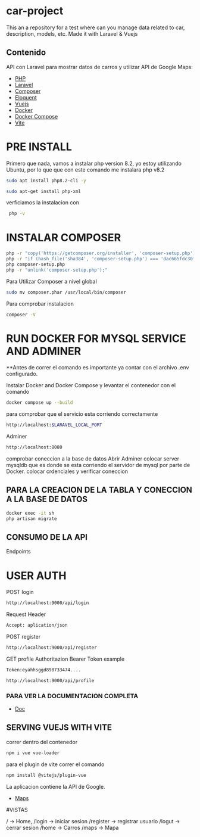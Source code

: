 # car-project
This an a repository for a test where can you manage  data related to car, description, models, etc. Made it with Laravel &amp; Vuejs

## Contenido

API con Laravel para mostrar datos de carros y utilizar API de Google Maps:

- [PHP](https://www.php.net/manual/en/install.php)
- [Laravel](https://laravel.com/docs/10.x)
- [Composer](https://getcomposer.org/download/)
- [Eloquent](https://laravel.com/docs/10.x/eloquent)
- [Vuejs](https://vuejs.org/)
- [Docker](https://www.docker.com/)
- [Docker Compose](https://docs.docker.com/compose/)
- [Vite](https://es.vitejs.dev/guide/backend-integration)

# PRE INSTALL

Primero que nada, vamos a instalar php version 8.2, yo estoy utilizando Ubuntu, por lo que que con este comando me instalara php v8.2

```bash 
sudo apt install php8.2-cli -y
```

```bash
sudo apt-get install php-xml
```

verficiamos la instalacion con 

```bash
 php -v 
 ```

 # INSTALAR COMPOSER

 ```bash
 php -r "copy('https://getcomposer.org/installer', 'composer-setup.php');"
php -r "if (hash_file('sha384', 'composer-setup.php') === 'dac665fdc30fdd8ec78b38b9800061b4150413ff2e3b6f88543c636f7cd84f6db9189d43a81e5503cda447da73c7e5b6') { echo 'Installer verified'; } else { echo 'Installer corrupt'; unlink('composer-setup.php'); } echo PHP_EOL;"
php composer-setup.php
php -r "unlink('composer-setup.php');"
 ```

 Para Utilizar Composer a nivel global 

 ```bash
sudo mv composer.phar /usr/local/bin/composer
```

Para comprobar instalacion

```bash
composer -V
```
# RUN DOCKER FOR MYSQL SERVICE AND ADMINER
**Antes de correr el comando es importante ya contar con el archivo .env configurado.

Instalar Docker and Docker Compose y levantar el contenedor con el comando

```bash
docker compose up --build
```

para comprobar que el servicio esta corriendo correctamente 

```bash
http://localhost:$LARAVEL_LOCAL_PORT
```

Adminer
```bash
http://localhost:8080
```

comprobar coneccion a la base de datos
Abrir Adminer
colocar server mysqldb que es donde se esta corriendo el servidor de mysql por parte de Docker.
colocar crdenciales y verificar coneccion

## PARA LA CREACION DE LA TABLA Y CONECCION A LA BASE DE DATOS
```bash
docker exec -it sh
php artisan migrate
```
## CONSUMO DE LA API

Endpoints
# USER AUTH 

POST
login
```bash
http://localhost:9000/api/login
```
Request Header

```bash
Accept: aplication/json
```

POST
register
```bash
http://localhost:9000/api/register
```

GET
profile
Authoritazion Bearer Token
example
```bash
Token:eyahhsggd898733474....
```
```bash
http://localhost:9000/api/profile
```
### PARA VER LA DOCUMENTACION COMPLETA
- [Doc](https://documenter.getpostman.com/view/32725470/2sA2xh2Cyu)

## SERVING VUEJS WITH VITE 

correr dentro del contenedor 

```bash
npm i vue vue-loader
```

para el plugin de vite correr el comando

```bash
npm install @vitejs/plugin-vue
```

La aplicacion contiene la API de Google.

- [Maps](https://es.vuejs.org/v2/cookbook/practical-use-of-scoped-slots.html)

#VISTAS

/ -> Home,
/login -> iniciar sesion
/register -> registrar usuario
/logut -> cerrar sesion
/home -> Carros
/maps -> Mapa

